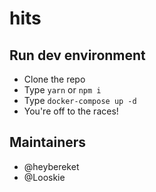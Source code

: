 # hits

## Run dev environment
- Clone the repo
- Type `yarn` or `npm i` 
- Type `docker-compose up -d`
- You're off to the races!

## Maintainers
- @heybereket
- @Looskie
